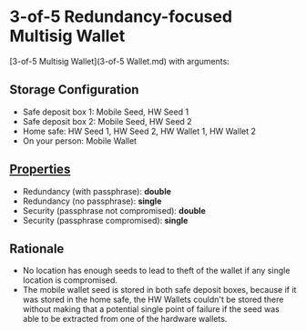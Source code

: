 # 3-of-5 Redundancy-focused Multisig Wallet

[3-of-5 Multisig Wallet](3-of-5 Wallet.md) with arguments:

## Storage Configuration

* Safe deposit box 1: Mobile Seed, HW Seed 1
* Safe deposit box 2: Mobile Seed, HW Seed 2
* Home safe: HW Seed 1, HW Seed 2, HW Wallet 1, HW Wallet 2
* On your person: Mobile Wallet

## [Properties](../misc/propertiesKey.md)

* Redundancy (with passphrase): **double**
* Redundancy (no passphrase): **single**
* Security (passphrase not compromised): **double**
* Security (passphrase compromised): **single**

## Rationale

* No location has enough seeds to lead to theft of the wallet if any single location is compromised.
* The mobile wallet seed is stored in both safe deposit boxes, because if it was stored in the home safe, the HW Wallets couldn't be stored there without making that a potential single point of failure if the seed was able to be extracted from one of the hardware wallets.
